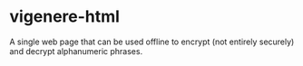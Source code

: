 # vigenere-html
A single web page that can be used offline to encrypt (not entirely securely) and decrypt alphanumeric phrases.
